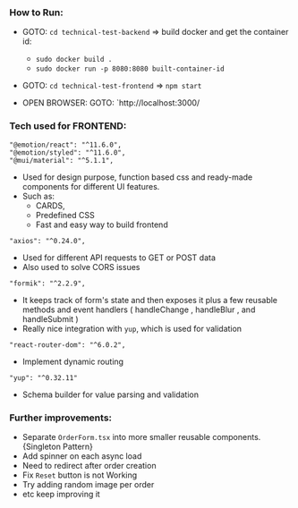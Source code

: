 ### How to Run:

- GOTO: `cd technical-test-backend` => build docker and get the container id: 
  - `sudo docker build .`
  - `sudo docker run -p 8080:8080 built-container-id`

- GOTO: `cd technical-test-frontend` => `npm start`
- OPEN BROWSER: GOTO: `http://localhost:3000/ 


### Tech used for FRONTEND:

```
"@emotion/react": "^11.6.0",
"@emotion/styled": "^11.6.0",
"@mui/material": "^5.1.1",
```
- Used for design purpose, function based css and ready-made components for different UI features.
- Such as:
  - CARDS,
  - Predefined CSS
  - Fast and easy way to build frontend
  
```
"axios": "^0.24.0",
```
- Used for different API requests to GET or POST data
- Also used to solve CORS issues

```
"formik": "^2.2.9",
```
- It keeps track of form's state and then exposes it plus a few reusable methods and event handlers ( handleChange , handleBlur , and handleSubmit )
- Really nice integration with `yup`, which is used for validation

```
"react-router-dom": "^6.0.2",
```
- Implement dynamic routing

```
"yup": "^0.32.11"
```
- Schema builder for value parsing and validation

### Further improvements:

- Separate `OrderForm.tsx` into more smaller reusable components. {Singleton Pattern}
- Add spinner on each async load
- Need to redirect after order creation
- Fix `Reset` button is not Working
- Try adding random image per order
- etc keep improving it

